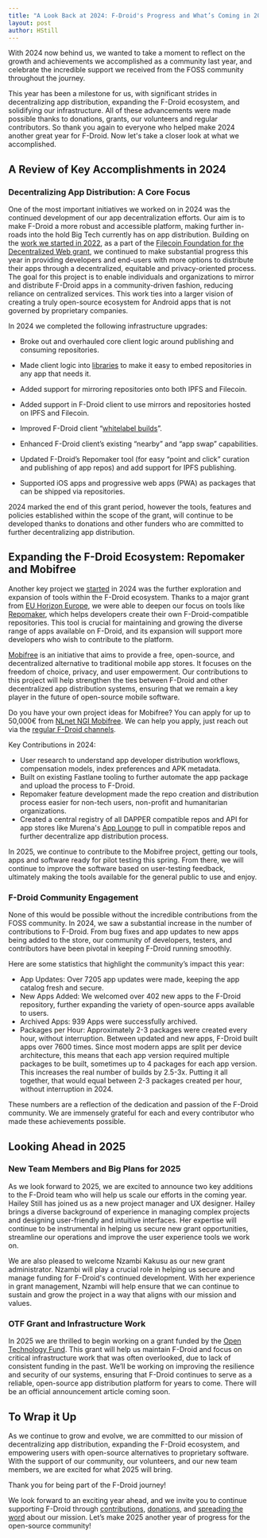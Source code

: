 ```yaml
---
title: "A Look Back at 2024: F-Droid's Progress and What’s Coming in 2025"
layout: post
author: HStill
---
```


With 2024 now behind us, we wanted to take a moment to reflect on the growth and achievements we accomplished as a community last year, and celebrate the incredible support we received from the FOSS community throughout the journey.

This year has been a milestone for us, with significant strides in decentralizing app distribution, expanding the F-Droid ecosystem, and solidifying our infrastructure. All of these advancements were made possible thanks to donations, grants, our volunteers and regular contributors. So thank you again to everyone who helped make 2024 another great year for F-Droid. Now let's take a closer look at what we accomplished.

## A Review of Key Accomplishments in 2024

### Decentralizing App Distribution: A Core Focus

One of the most important initiatives we worked on in 2024 was the continued development of our app decentralization efforts. Our aim is to make F-Droid a more robust and accessible platform, making further in-roads into the hold Big Tech currently has on app distribution.  Building on the [work we started in 2022](https://f-droid.org/2022/02/05/decentralizing-distribution.html), as a part of the [Filecoin Foundation for the Decentralized Web grant](https://www.ffdweb.org/blog/guardian-project-annoucement/), we continued to make substantial progress this year in providing developers and end-users with more options to distribute their apps through a decentralized, equitable and privacy-oriented process. The goal for this project is to enable individuals and organizations to mirror and distribute F-Droid apps in a community-driven fashion, reducing reliance on centralized services. This work ties into a larger vision of creating a truly open-source ecosystem for Android apps that is not governed by proprietary companies. 

In 2024 we completed the following infrastructure upgrades:

* Broke out and overhauled core client logic around publishing and consuming repositories.

* Made client logic into [libraries](https://f-droid.org/2023/05/02/three-client-libraries.html) to make it easy to embed repositories in any app that needs it.

* Added support for mirroring repositories onto both IPFS and Filecoin.

* Added support in F-Droid client to use mirrors and repositories hosted on IPFS and Filecoin.

* Improved F-Droid client “[whitelabel builds](https://f-droid.org/docs/Whitelabel_Builds/)”.

* Enhanced F-Droid client’s existing “nearby” and “app swap” capabilities.

* Updated F-Droid’s Repomaker tool (for easy “point and click” curation and publishing of app repos) and add support for IPFS publishing.

* Supported iOS apps and progressive web apps (PWA) as packages that can be shipped via repositories.

2024 marked the end of this grant period, however the tools, features and policies established within the scope of the grant, will continue to be developed thanks to donations and other funders who are committed to further decentralizing app distribution.

## Expanding the F-Droid Ecosystem: Repomaker and Mobifree

Another key project we [started](https://f-droid.org/2024/05/24/mobifree.html) in 2024 was the further exploration and expansion of tools within the F-Droid ecosystem. Thanks to a major grant from [EU Horizon Europe](https://cordis.europa.eu/project/id/101135795), we were able to deepen our focus on tools like [Repomaker](https://f-droid.org/repomaker/), which helps developers create their own F-Droid-compatible repositories. This tool is crucial for maintaining and growing the diverse range of apps available on F-Droid, and its expansion will support more developers who wish to contribute to the platform.

[Mobifree](https://mobifree.org/) is an initiative that aims to provide a free, open-source, and decentralized alternative to traditional mobile app stores. It focuses on the freedom of choice, privacy, and user empowerment. Our contributions to this project will help strengthen the ties between F-Droid and other decentralized app distribution systems, ensuring that we remain a key player in the future of open-source mobile software.

Do you have your own project ideas for Mobifree?  You can apply for up to 50,000€ from [NLnet NGI Mobifree](https://nlnet.nl/mobifree/).  We can help you apply, just reach out via the [regular F-Droid channels](https://f-droid.org/about/#contact).

Key Contributions in 2024:

* User research to understand app developer distribution workflows, compensation models, index preferences and APK metadata.
* Built on existing Fastlane tooling to further automate the app package and upload the process to F-Droid.
* Repomaker feature development made the repo creation and distribution process easier for non-tech users, non-profit and humanitarian organizations.
* Created a central registry of all DAPPER compatible repos and API for app stores like Murena's [App Lounge](https://doc.e.foundation/app-lounge-main) to pull in compatible repos and further decentralize app distribution process.

In 2025, we continue to contribute to the Mobifree project, getting our tools, apps and software ready for pilot testing this spring. From there, we will continue to improve the software based on user-testing feedback, ultimately making the tools available for the general public to use and enjoy.

### F-Droid Community Engagement

None of this would be possible without the incredible contributions from the FOSS community. In 2024, we saw a substantial increase in the number of contributions to F-Droid. From bug fixes and app updates to new apps being added to the store, our community of developers, testers, and contributors have been pivotal in keeping F-Droid running smoothly.

Here are some statistics that highlight the community’s impact this year:

* App Updates: Over 7205 app updates were made, keeping the app catalog fresh and secure.
* New Apps Added: We welcomed over 402 new apps to the F-Droid repository, further expanding the variety of open-source apps available to users.
* Archived Apps: 939 Apps were successfully archived.
* Packages per Hour: Approximately 2-3 packages were created every hour, without interruption. Between updated and new apps, F-Droid built apps over 7600 times. Since most modern apps are split per device architecture, this  means that each app version required multiple packages to be built, sometimes up to 4 packages for each app version. This increases the real number of builds by 2.5-3x. Putting it all together, that would equal between 2-3 packages created per hour, without interruption in 2024.

These numbers are a reflection of the dedication and passion of the F-Droid community. We are immensely grateful for each and every contributor who made these achievements possible.

## Looking Ahead in 2025

### New Team Members and Big Plans for 2025

As we look forward to 2025, we are excited to announce two key additions to the F-Droid team who will help us scale our efforts in the coming year. Hailey Still has joined us as a new project manager and UX designer. Hailey brings a diverse background of experience in managing complex projects and designing user-friendly and intuitive interfaces. Her expertise will continue to be instrumental in helping us secure new grant opportunities, streamline our operations and improve the user experience tools we work on.

We are also pleased to welcome Nzambi Kakusu as our new grant administrator. Nzambi will play a crucial role in helping us secure and manage funding for F-Droid's continued development. With her experience in grant management, Nzambi will help ensure that we can continue to sustain and grow the project in a way that aligns with our mission and values.

### OTF Grant and Infrastructure Work

In 2025 we are thrilled to begin working on a grant funded by the [Open Technology Fund](https://www.opentech.fund/funds/free-and-open-source-software-sustainability-fund/). This grant will help us maintain F-Droid and focus on critical infrastructure work that was often overlooked, due to lack of consistent funding in the past. We’ll be working on improving the resilience and security of our systems, ensuring that F-Droid continues to serve as a reliable, open-source app distribution platform for years to come. There will be an official announcement article coming soon.

## To Wrap it Up

As we continue to grow and evolve, we are committed to our mission of decentralizing app distribution, expanding the F-Droid ecosystem, and empowering users with open-source alternatives to proprietary software. With the support of our community, our volunteers, and our new team members, we are excited for what 2025 will bring.

Thank you for being part of the F-Droid journey!

We look forward to an exciting year ahead, and we invite you to continue supporting F-Droid through [contributions](https://f-droid.org/contribute/), [donations](https://f-droid.org/donate/), and [spreading the word](https://floss.social/@fdroidorg) about our mission. Let’s make 2025 another year of progress for the open-source community!
